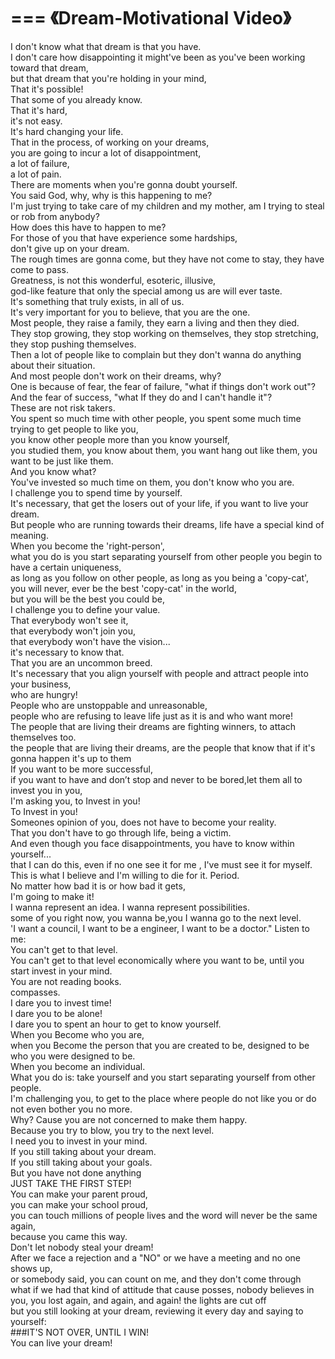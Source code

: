 ===
《Dream-Motivational Video》
===


I don't know what that dream is that you have.  
I don't care how disappointing it might've been as you've been working toward that dream,  
but that dream that you're holding in your mind,  
That it's possible!  
That some of you already know.  
That it's hard,  
it's not easy.  
It's hard changing your life.  
That in the process, of working on your dreams,  
you are going to incur a lot of disappointment,  
a lot of failure,  
a lot of pain.  
There are moments when you're gonna doubt yourself.  
You said God, why, why is this happening to me?  
I'm just trying to take care of my children and my mother, am I trying to steal or rob from anybody?  
How does this have to happen to me?  
For those of you that have experience some hardships,  
don't give up on your dream.  
The rough times are gonna come, but they have not come to stay, they have come to pass.  
Greatness, is not this wonderful, esoteric, illusive,  
god-like feature that only the special among us are will ever taste.  
It's something that truly exists, in all of us.  
It's very important for you to believe, that you are the one.  
Most people, they raise a family, they earn a living and then they died.  
They stop growing, they stop working on themselves, they stop stretching,  
they stop pushing themselves.  
Then a lot of people like to complain but they don't wanna do anything about their situation.  
And most people don't work on their dreams, why?  
One is because of fear, the fear of failure, "what if things don't work out"?  
And the fear of success, "what If they do and I can't handle it"?  
These are not risk takers.  
You spent so much time with other people, you spent some much time trying to get people to like you,  
you know other people more than you know yourself,  
you studied them, you know about them, you want hang out like them, you want to be just like them.  
And you know what?  
You've invested so much time on them, you don't know who you are.  
I challenge you to spend time by yourself.  
It's necessary, that get the losers out of your life, if you want to live your dream.  
But people who are running towards their dreams, life have a special kind of meaning.        
When you become the 'right-person',  
what you do is you start separating yourself from other people you begin to have a certain uniqueness,  
as long as you follow on other people, as long as you being a 'copy-cat',  
you will never, ever be the best 'copy-cat' in the world,  
but you will be the best you could be,  
I challenge you to define your value.         
That everybody won't see it,   
that everybody won't join you,   
that everybody won't have the vision...         
it's necessary to know that.  
That you are an uncommon breed.  
It's necessary that you align yourself with people and attract people into your business,  
who are hungry!  
People who are unstoppable and unreasonable,  
people who are refusing to leave life just as it is and who want more!  
The people that are living their dreams are fighting winners, to attach themselves too.  
the people that are living their dreams, are the people that know that if it's gonna happen it's up to them  
If you want to be more successful,  
if you want to have and don’t stop and never to be bored,let them all to invest you in you,  
I'm asking you, to Invest in you!  
To Invest in you!  
Someones opinion of you, does not have to become your reality.  
That you don't have to go through life, being a victim.  
And even though you face disappointments, you have to know within yourself...          
that I can do this, even if no one see it for me , I've must see it for myself.  
This is what I believe and I'm willing to die for it. Period.  
No matter how bad it is or how bad it gets,  
I'm going to make it!  
I wanna represent an idea. I wanna represent possibilities.  
some of you right now, you wanna be,you I wanna go to the next level.  
'I want a council, I want to be a engineer, I want to be a doctor." Listen to me:  
You can't get to that level.  
You can't get to that level economically where you want to be, until you start invest in your mind.  
You are not reading books.  
compasses.  
I dare you to invest time!  
I dare you to be alone!  
I dare you to spent an hour to get to know yourself.  
When you Become who you are,  
when you Become the person that you are created to be, designed to be who you were designed to be.  
When you become an individual.  
What you do is: take yourself and you start separating yourself from other people.  
I'm challenging you, to get to the place where people do not like you or do not even bother you no more.   
Why? Cause you are not concerned to make them happy.  
Because you try to blow, you try to the next level.  
I need you to invest in your mind.  
If you still taking about your dream.  
If you still taking about your goals.  
But you have not done anything  
JUST TAKE THE FIRST STEP!  
You can make your parent proud,  
you can make your school proud,  
you can touch millions of people lives and the word will never be the same again,  
because you came this way.  
Don't let nobody steal your dream!  
After we face a rejection and a "NO" or we have a meeting and no one shows up,  
or somebody said, you can count on me, and they don't come through  
what if we had that kind of attitude that cause posses, nobody believes in   
you, you lost again, and again, and again! the lights are cut off  
but you still looking at your dream, reviewing it every day and saying to yourself:  
###IT'S NOT OVER, UNTIL I WIN!  
You can live your dream!  
